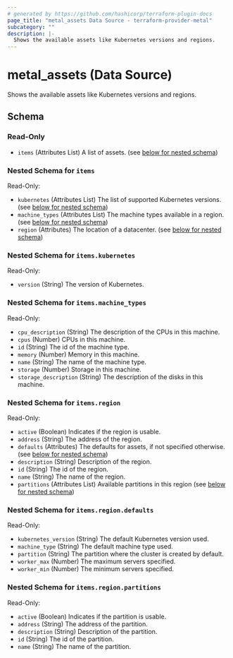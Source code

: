 ```yaml
---
# generated by https://github.com/hashicorp/terraform-plugin-docs
page_title: "metal_assets Data Source - terraform-provider-metal"
subcategory: ""
description: |-
  Shows the available assets like Kubernetes versions and regions.
---
```


# metal_assets (Data Source)

Shows the available assets like Kubernetes versions and regions.



<!-- schema generated by tfplugindocs -->
## Schema

### Read-Only

- `items` (Attributes List) A list of assets. (see [below for nested schema](#nestedatt--items))

<a id="nestedatt--items"></a>
### Nested Schema for `items`

Read-Only:

- `kubernetes` (Attributes List) The list of supported Kubernetes versions. (see [below for nested schema](#nestedatt--items--kubernetes))
- `machine_types` (Attributes List) The machine types available in a region. (see [below for nested schema](#nestedatt--items--machine_types))
- `region` (Attributes) The location of a datacenter. (see [below for nested schema](#nestedatt--items--region))

<a id="nestedatt--items--kubernetes"></a>
### Nested Schema for `items.kubernetes`

Read-Only:

- `version` (String) The version of Kubernetes.


<a id="nestedatt--items--machine_types"></a>
### Nested Schema for `items.machine_types`

Read-Only:

- `cpu_description` (String) The description of the CPUs in this machine.
- `cpus` (Number) CPUs in this machine.
- `id` (String) The id of the machine type.
- `memory` (Number) Memory in this machine.
- `name` (String) The name of the machine type.
- `storage` (Number) Storage in this machine.
- `storage_description` (String) The description of the disks in this machine.


<a id="nestedatt--items--region"></a>
### Nested Schema for `items.region`

Read-Only:

- `active` (Boolean) Indicates if the region is usable.
- `address` (String) The address of the region.
- `defaults` (Attributes) The defaults for assets, if not specified otherwise. (see [below for nested schema](#nestedatt--items--region--defaults))
- `description` (String) Description of the region.
- `id` (String) The id of the region.
- `name` (String) The name of the region.
- `partitions` (Attributes List) Available partitions in this region (see [below for nested schema](#nestedatt--items--region--partitions))

<a id="nestedatt--items--region--defaults"></a>
### Nested Schema for `items.region.defaults`

Read-Only:

- `kubernetes_version` (String) The default Kubernetes version used.
- `machine_type` (String) The default machine type used.
- `partition` (String) The partition where the cluster is created by default.
- `worker_max` (Number) The maximum servers specified.
- `worker_min` (Number) The minimum servers specified.


<a id="nestedatt--items--region--partitions"></a>
### Nested Schema for `items.region.partitions`

Read-Only:

- `active` (Boolean) Indicates if the partition is usable.
- `address` (String) The address of the partition.
- `description` (String) Description of the partition.
- `id` (String) The id of the partition.
- `name` (String) The name of the partition.
